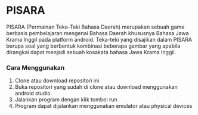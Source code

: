 # PISARA
PISARA (Permainan Teka-Teki Bahasa Daerah) merupakan sebuah game berbasis pembelajaran mengenai Bahasa Daerah khususnya Bahasa Jawa Krama Inggil pada platform android. Teka-teki yang disajikan dalam PISARA berupa soal yang berbentuk kombinasi beberapa gambar yang apabila dirangkai dapat menjadi sebuah kosakata bahasa Jawa Krama Inggil.

### Cara Menggunakan
1. Clone atau download repositori ini
2. Buka repositori yang sudah di clone atau download menggunakan android studio
3. Jalankan program dengan klik tombol run
4. Program dapat dijalankan menggunakan emulator atau physical devices
